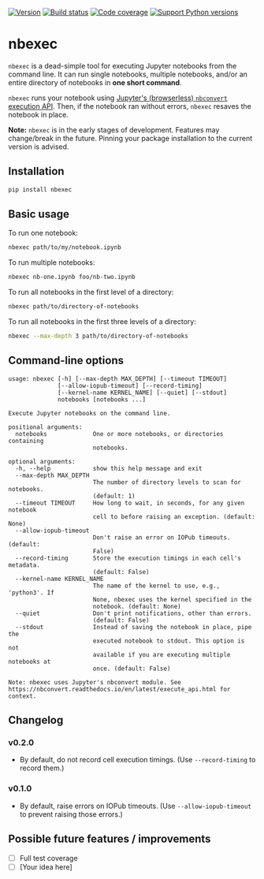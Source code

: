[![Version](https://img.shields.io/pypi/v/nbexec.svg)](https://pypi.python.org/pypi/nbexec) [![Build status](https://travis-ci.org/jsvine/nbexec.png)](https://travis-ci.org/jsvine/nbexec) [![Code coverage](https://img.shields.io/coveralls/jsvine/nbexec.svg)](https://coveralls.io/github/jsvine/nbexec) [![Support Python versions](https://img.shields.io/pypi/pyversions/nbexec.svg)](https://pypi.python.org/pypi/nbexec)

# nbexec

`nbexec` is a dead-simple tool for executing Jupyter notebooks from the command line. It can run single notebooks, multiple notebooks, and/or an entire directory of notebooks in __one short command__.

`nbexec` runs your notebook using [Jupyter's (browserless) `nbconvert` execution API](http://nbconvert.readthedocs.io/en/latest/execute_api.html). Then, if the notebook ran without errors, `nbexec` resaves the notebook in place.

__Note:__ `nbexec` is in the early stages of development. Features may change/break in the future. Pinning your package installation to the current version is advised.

## Installation

```sh
pip install nbexec
```

## Basic usage

To run one notebook:

``` sh
nbexec path/to/my/notebook.ipynb
```

To run multiple notebooks:

``` sh
nbexec nb-one.ipynb foo/nb-two.ipynb
```

To run all notebooks in the first level of a directory:

``` sh
nbexec path/to/directory-of-notebooks
```

To run all notebooks in the first three levels of a directory:

``` sh
nbexec --max-depth 3 path/to/directory-of-notebooks
```

## Command-line options

``` 
usage: nbexec [-h] [--max-depth MAX_DEPTH] [--timeout TIMEOUT]
              [--allow-iopub-timeout] [--record-timing]
              [--kernel-name KERNEL_NAME] [--quiet] [--stdout]
              notebooks [notebooks ...]

Execute Jupyter notebooks on the command line.

positional arguments:
  notebooks             One or more notebooks, or directories containing
                        notebooks.

optional arguments:
  -h, --help            show this help message and exit
  --max-depth MAX_DEPTH
                        The number of directory levels to scan for notebooks.
                        (default: 1)
  --timeout TIMEOUT     How long to wait, in seconds, for any given notebook
                        cell to before raising an exception. (default: None)
  --allow-iopub-timeout
                        Don't raise an error on IOPub timeouts. (default:
                        False)
  --record-timing       Store the execution timings in each cell's metadata.
                        (default: False)
  --kernel-name KERNEL_NAME
                        The name of the kernel to use, e.g., 'python3'. If
                        None, nbexec uses the kernel specified in the
                        notebook. (default: None)
  --quiet               Don't print notifications, other than errors.
                        (default: False)
  --stdout              Instead of saving the notebook in place, pipe the
                        executed notebook to stdout. This option is not
                        available if you are executing multiple notebooks at
                        once. (default: False)

Note: nbexec uses Jupyter's nbconvert module. See
https://nbconvert.readthedocs.io/en/latest/execute_api.html for context.
```

## Changelog

### v0.2.0

- By default, do not record cell execution timings. (Use `--record-timing` to record them.)

### v0.1.0

- By default, raise errors on IOPub timeouts. (Use `--allow-iopub-timeout` to prevent raising those errors.)

## Possible future features / improvements

- [ ] Full test coverage
- [ ] [Your idea here]
